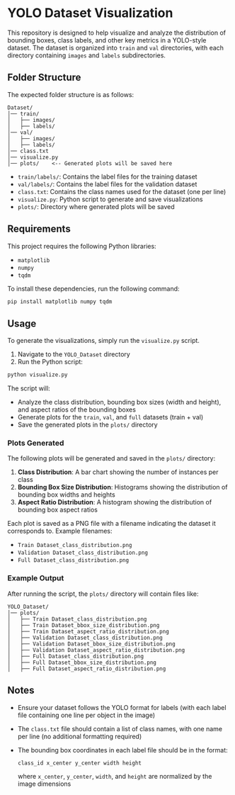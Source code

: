 # YOLO Dataset Visualization

This repository is designed to help visualize and analyze the distribution of bounding boxes, class labels, and other key metrics in a YOLO-style dataset. The dataset is organized into `train` and `val` directories, with each directory containing `images` and `labels` subdirectories.

## Folder Structure

The expected folder structure is as follows:

```
Dataset/
│── train/
│   ├── images/
│   ├── labels/
│── val/
│   ├── images/
│   ├── labels/
│── class.txt
│── visualize.py
│── plots/    <-- Generated plots will be saved here
```

- `train/labels/`: Contains the label files for the training dataset
- `val/labels/`: Contains the label files for the validation dataset
- `class.txt`: Contains the class names used for the dataset (one per line)
- `visualize.py`: Python script to generate and save visualizations
- `plots/`: Directory where generated plots will be saved

## Requirements

This project requires the following Python libraries:

- `matplotlib`
- `numpy`
- `tqdm`

To install these dependencies, run the following command:

```bash
pip install matplotlib numpy tqdm
```

## Usage

To generate the visualizations, simply run the `visualize.py` script.

1. Navigate to the `YOLO_Dataset` directory
2. Run the Python script:

```bash
python visualize.py
```

The script will:

- Analyze the class distribution, bounding box sizes (width and height), and aspect ratios of the bounding boxes
- Generate plots for the `train`, `val`, and `full` datasets (train + val)
- Save the generated plots in the `plots/` directory

### Plots Generated

The following plots will be generated and saved in the `plots/` directory:

1. **Class Distribution**: A bar chart showing the number of instances per class
2. **Bounding Box Size Distribution**: Histograms showing the distribution of bounding box widths and heights
3. **Aspect Ratio Distribution**: A histogram showing the distribution of bounding box aspect ratios

Each plot is saved as a PNG file with a filename indicating the dataset it corresponds to. Example filenames:

- `Train Dataset_class_distribution.png`
- `Validation Dataset_class_distribution.png`
- `Full Dataset_class_distribution.png`

### Example Output

After running the script, the `plots/` directory will contain files like:

```
YOLO_Dataset/
│── plots/
│   ├── Train Dataset_class_distribution.png
│   ├── Train Dataset_bbox_size_distribution.png
│   ├── Train Dataset_aspect_ratio_distribution.png
│   ├── Validation Dataset_class_distribution.png
│   ├── Validation Dataset_bbox_size_distribution.png
│   ├── Validation Dataset_aspect_ratio_distribution.png
│   ├── Full Dataset_class_distribution.png
│   ├── Full Dataset_bbox_size_distribution.png
│   ├── Full Dataset_aspect_ratio_distribution.png
```

## Notes

- Ensure your dataset follows the YOLO format for labels (with each label file containing one line per object in the image)
- The `class.txt` file should contain a list of class names, with one name per line (no additional formatting required)
- The bounding box coordinates in each label file should be in the format:

  ```
  class_id x_center y_center width height
  ```
  where `x_center`, `y_center`, `width`, and `height` are normalized by the image dimensions
